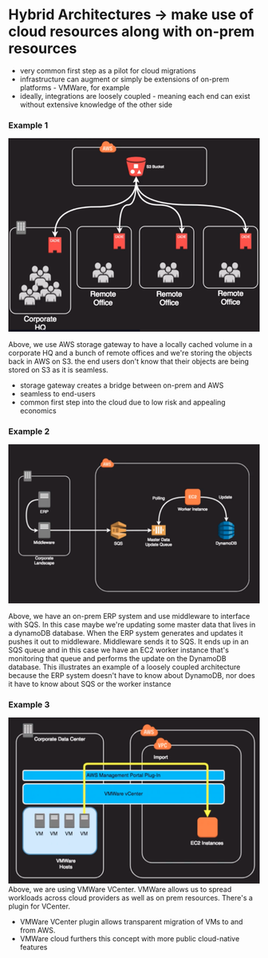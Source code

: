 # Hybrid Architectures -> make use of cloud resources along with on-prem resources

- very common first step as a pilot for cloud migrations
- infrastructure can augment or simply be extensions of on-prem platforms - VMWare, for example
- ideally, integrations are loosely coupled - meaning each end can exist without extensive knowledge of the other side

### Example 1
![alt text](hybrid_ex_1.png)

Above,
we use AWS storage gateway to have a locally cached volume in a corporate HQ and a bunch of remote offices and we're storing the objects back in AWS on S3. the end users don't know that their objects are being stored on S3 as it is seamless.
   - storage gateway creates a bridge between on-prem and AWS
   - seamless to end-users
   - common first step into the cloud due to low risk and appealing economics

### Example 2
![alt text](hybrid_ex_2.png)

Above,
we have an on-prem ERP system and use middleware to interface with SQS. In this case maybe we're updating some master data that lives in a dynamoDB database. When the ERP system generates and updates it pushes it out to middleware. Middleware sends it to SQS. It ends up in an SQS queue and in this case we have an EC2 worker instance that's monitoring that queue and performs the update on the DynamoDB database. This illustrates an example of a loosely coupled architecture because the ERP system doesn't have to know about DynamoDB, nor does it have to know about SQS or the worker instance

### Example 3
![alt text](hybrid_ex_3.png)
Above,
we are using VMWare VCenter. VMWare allows us to spread workloads across cloud providers as well as on prem resources. There's a plugin for VCenter.
- VMWare VCenter plugin allows transparent migration of VMs to and from AWS.
- VMWare cloud furthers this concept with more public cloud-native features
